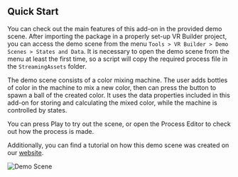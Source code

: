## Quick Start

You can check out the main features of this add-on in the provided demo scene. After importing the package in a properly
set-up VR Builder project, you can access the demo scene from the menu
`Tools > VR Builder > Demo Scenes > States and Data`. It is necessary to open the demo scene from the menu at least the
first time, so a script will copy the required process file in the `StreamingAssets` folder.

The demo scene consists of a color mixing machine. The user adds bottles of color in the machine to mix a new color,
then can press the button to spawn a ball of the created color. It uses the data properties included in this add-on for
storing and calculating the mixed color, while the machine is controlled by states.

You can press Play to try out the scene, or open the Process Editor to check out how the process is made.

Additionally, you can find a tutorial on how this demo scene was created on
our [website](https://www.mindport.co/vr-builder-learning-path/how-to-create-a-color-mixing-machine-in-vr).

![Demo Scene](images/demo-scene.png)
